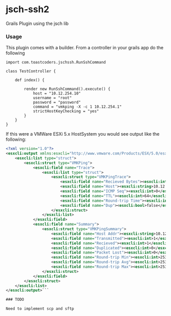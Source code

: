 jsch-ssh2
=========

Grails Plugin using the jsch lib

### Usage

This plugin comes with a builder. From a controller in your grails app do the following

    import com.toastcoders.jschssh.RunSshCommand

    class TestController {

        def index() {

            render new RunSshCommand().execute() {
                host = "10.12.254.10"
                username = "root"
                password = "password"
                command = "vmkping -X -c 1 10.12.254.1"
                strictHostKeyChecking = "yes"
            }
        }
    }

If this were a VMWare ESXi 5.x HostSystem you would see output like the following:

```xml
<?xml version="1.0"?>
<esxcli:output xmlns:esxcli="http://www.vmware.com/Products/ESX/5.0/esxcli/">
    <esxcli:list type="struct">
        <esxcli:struct type="VMKPing">
            <esxcli:field name="Trace">
                <esxcli:list type="struct">
                    <esxcli:struct type="VMKPingTrace">
                        <esxcli:field name="Recieved Bytes"><esxcli:int>64</esxcli:int></esxcli:field>
                        <esxcli:field name="Host"><esxcli:string>10.12.254.1</esxcli:string></esxcli:field>
                        <esxcli:field name="ICMP Seq"><esxcli:int>0</esxcli:int></esxcli:field>
                        <esxcli:field name="TTL"><esxcli:int>64</esxcli:int></esxcli:field>
                        <esxcli:field name="Round-trip Time"><esxcli:int>2538</esxcli:int></esxcli:field>
                        <esxcli:field name="Dup"><esxcli:bool>false</esxcli:bool></esxcli:field>
                    </esxcli:struct>
                </esxcli:list>
            </esxcli:field>
            <esxcli:field name="Summary">
                <esxcli:struct type="VMKPingSummary">
                    <esxcli:field name="Host Addr"><esxcli:string>10.12.254.1</esxcli:string></esxcli:field>
                    <esxcli:field name="Transmitted"><esxcli:int>1</esxcli:int></esxcli:field>
                    <esxcli:field name="Recieved"><esxcli:int>1</esxcli:int></esxcli:field>
                    <esxcli:field name="Duplicated"><esxcli:int>0</esxcli:int></esxcli:field>
                    <esxcli:field name="Packet Lost"><esxcli:int>0</esxcli:int></esxcli:field>
                    <esxcli:field name="Round-trip Min"><esxcli:int>2537</esxcli:int></esxcli:field>
                    <esxcli:field name="Round-trip Avg"><esxcli:int>2537</esxcli:int></esxcli:field>
                    <esxcli:field name="Round-trip Max"><esxcli:int>2537</esxcli:int></esxcli:field>
                </esxcli:struct>
            </esxcli:field>
        </esxcli:struct>
    </esxcli:list>
</esxcli:output>```

### TODO

Need to implement scp and sftp